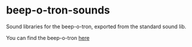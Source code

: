 # beep-o-tron-sounds
Sound libraries for the beep-o-tron, exported from the standard sound lib.

You can find the beep-o-tron [here](http://makinggames.org/nl/tron-beep.html)
